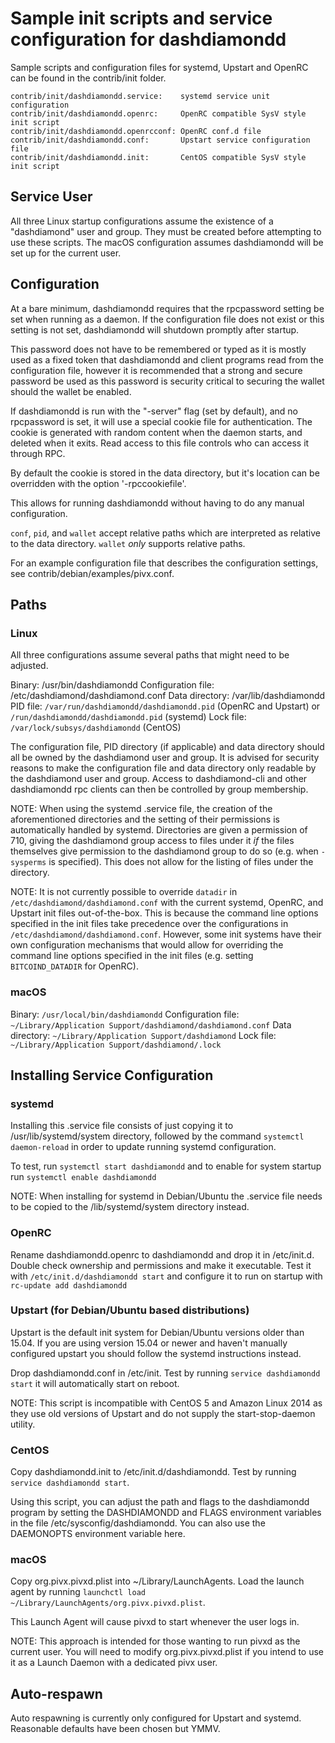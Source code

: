 Sample init scripts and service configuration for dashdiamondd
==========================================================

Sample scripts and configuration files for systemd, Upstart and OpenRC
can be found in the contrib/init folder.

    contrib/init/dashdiamondd.service:    systemd service unit configuration
    contrib/init/dashdiamondd.openrc:     OpenRC compatible SysV style init script
    contrib/init/dashdiamondd.openrcconf: OpenRC conf.d file
    contrib/init/dashdiamondd.conf:       Upstart service configuration file
    contrib/init/dashdiamondd.init:       CentOS compatible SysV style init script

Service User
---------------------------------

All three Linux startup configurations assume the existence of a "dashdiamond" user
and group.  They must be created before attempting to use these scripts.
The macOS configuration assumes dashdiamondd will be set up for the current user.

Configuration
---------------------------------

At a bare minimum, dashdiamondd requires that the rpcpassword setting be set
when running as a daemon.  If the configuration file does not exist or this
setting is not set, dashdiamondd will shutdown promptly after startup.

This password does not have to be remembered or typed as it is mostly used
as a fixed token that dashdiamondd and client programs read from the configuration
file, however it is recommended that a strong and secure password be used
as this password is security critical to securing the wallet should the
wallet be enabled.

If dashdiamondd is run with the "-server" flag (set by default), and no rpcpassword is set,
it will use a special cookie file for authentication. The cookie is generated with random
content when the daemon starts, and deleted when it exits. Read access to this file
controls who can access it through RPC.

By default the cookie is stored in the data directory, but it's location can be overridden
with the option '-rpccookiefile'.

This allows for running dashdiamondd without having to do any manual configuration.

`conf`, `pid`, and `wallet` accept relative paths which are interpreted as
relative to the data directory. `wallet` *only* supports relative paths.

For an example configuration file that describes the configuration settings,
see contrib/debian/examples/pivx.conf.

Paths
---------------------------------

### Linux

All three configurations assume several paths that might need to be adjusted.

Binary:              /usr/bin/dashdiamondd
Configuration file:  /etc/dashdiamond/dashdiamond.conf
Data directory:      /var/lib/dashdiamondd
PID file:            `/var/run/dashdiamondd/dashdiamondd.pid` (OpenRC and Upstart) or `/run/dashdiamondd/dashdiamondd.pid` (systemd)
Lock file:           `/var/lock/subsys/dashdiamondd` (CentOS)

The configuration file, PID directory (if applicable) and data directory
should all be owned by the dashdiamond user and group.  It is advised for security
reasons to make the configuration file and data directory only readable by the
dashdiamond user and group.  Access to dashdiamond-cli and other dashdiamondd rpc clients
can then be controlled by group membership.

NOTE: When using the systemd .service file, the creation of the aforementioned
directories and the setting of their permissions is automatically handled by
systemd. Directories are given a permission of 710, giving the dashdiamond group
access to files under it _if_ the files themselves give permission to the
dashdiamond group to do so (e.g. when `-sysperms` is specified). This does not allow
for the listing of files under the directory.

NOTE: It is not currently possible to override `datadir` in
`/etc/dashdiamond/dashdiamond.conf` with the current systemd, OpenRC, and Upstart init
files out-of-the-box. This is because the command line options specified in the
init files take precedence over the configurations in
`/etc/dashdiamond/dashdiamond.conf`. However, some init systems have their own
configuration mechanisms that would allow for overriding the command line
options specified in the init files (e.g. setting `BITCOIND_DATADIR` for
OpenRC).

### macOS

Binary:              `/usr/local/bin/dashdiamondd`
Configuration file:  `~/Library/Application Support/dashdiamond/dashdiamond.conf`
Data directory:      `~/Library/Application Support/dashdiamond`
Lock file:           `~/Library/Application Support/dashdiamond/.lock`

Installing Service Configuration
-----------------------------------

### systemd

Installing this .service file consists of just copying it to
/usr/lib/systemd/system directory, followed by the command
`systemctl daemon-reload` in order to update running systemd configuration.

To test, run `systemctl start dashdiamondd` and to enable for system startup run
`systemctl enable dashdiamondd`

NOTE: When installing for systemd in Debian/Ubuntu the .service file needs to be copied to the /lib/systemd/system directory instead.

### OpenRC

Rename dashdiamondd.openrc to dashdiamondd and drop it in /etc/init.d.  Double
check ownership and permissions and make it executable.  Test it with
`/etc/init.d/dashdiamondd start` and configure it to run on startup with
`rc-update add dashdiamondd`

### Upstart (for Debian/Ubuntu based distributions)

Upstart is the default init system for Debian/Ubuntu versions older than 15.04. If you are using version 15.04 or newer and haven't manually configured upstart you should follow the systemd instructions instead.

Drop dashdiamondd.conf in /etc/init.  Test by running `service dashdiamondd start`
it will automatically start on reboot.

NOTE: This script is incompatible with CentOS 5 and Amazon Linux 2014 as they
use old versions of Upstart and do not supply the start-stop-daemon utility.

### CentOS

Copy dashdiamondd.init to /etc/init.d/dashdiamondd. Test by running `service dashdiamondd start`.

Using this script, you can adjust the path and flags to the dashdiamondd program by
setting the DASHDIAMONDD and FLAGS environment variables in the file
/etc/sysconfig/dashdiamondd. You can also use the DAEMONOPTS environment variable here.

### macOS

Copy org.pivx.pivxd.plist into ~/Library/LaunchAgents. Load the launch agent by
running `launchctl load ~/Library/LaunchAgents/org.pivx.pivxd.plist`.

This Launch Agent will cause pivxd to start whenever the user logs in.

NOTE: This approach is intended for those wanting to run pivxd as the current user.
You will need to modify org.pivx.pivxd.plist if you intend to use it as a
Launch Daemon with a dedicated pivx user.

Auto-respawn
-----------------------------------

Auto respawning is currently only configured for Upstart and systemd.
Reasonable defaults have been chosen but YMMV.
